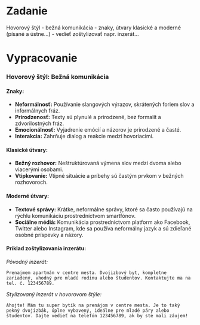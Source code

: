 # Zadanie

Hovorový štýl - bežná komunikácia - znaky, útvary klasické a moderné (písané a ústne...) - vedieť zoštylizovať napr. inzerát...

# Vypracovanie

### Hovorový štýl: Bežná komunikácia

#### Znaky:
- **Neformálnosť:** Používanie slangových výrazov, skrátených foriem slov a informálnych fráz.
- **Prirodzenosť:** Texty sú plynulé a prirodzené, bez formalít a zdvorilostných fráz.
- **Emocionálnosť:** Vyjadrenie emócií a názorov je prirodzené a časté.
- **Interakcia:** Zahrňuje dialog a reakcie medzi hovoriacimi.

#### Klasické útvary:
- **Bežný rozhovor:** Neštruktúrovaná výmena slov medzi dvoma alebo viacerými osobami.
- **Vtipkovanie:** Vtipné situácie a príbehy sú častým prvkom v bežných rozhovoroch.

#### Moderné útvary:
- **Textové správy:** Krátke, neformálne správy, ktoré sa často používajú na rýchlu komunikáciu prostredníctvom smartfónov.
- **Sociálne médiá:** Komunikácia prostredníctvom platform ako Facebook, Twitter alebo Instagram, kde sa používa neformálny jazyk a sú zdieľané osobné príspevky a názory.

#### Príklad zoštylizovania inzerátu:

*Pôvodný inzerát:*
```
Prenajmem apartmán v centre mesta. Dvojizbový byt, kompletne zariadený, vhodný pre mladú rodinu alebo študentov. Kontaktujte ma na tel. č. 123456789.
```

*Stylizovaný inzerát v hovorovom štýle:*
```
Ahojte! Mám tu super bytík na prenájom v centre mesta. Je to taký pekný dvojizbák, úplne vybavený, ideálne pre mladé páry alebo študentov. Dajte vedieť na telefón 123456789, ak by ste mali záujem!
```